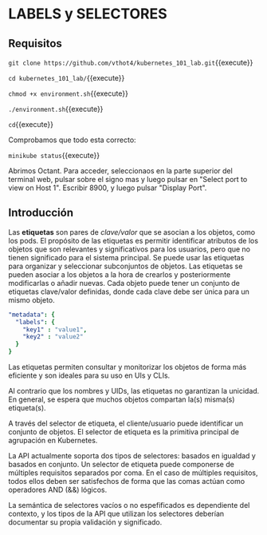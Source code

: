 # LABELS y SELECTORES



## Requisitos

`git clone https://github.com/vthot4/kubernetes_101_lab.git`{{execute}}

`cd kubernetes_101_lab/`{{execute}}

`chmod +x environment.sh`{{execute}}

`./environment.sh`{{execute}}

`cd`{{execute}}

Comprobamos que todo esta correcto:

`minikube status`{{execute}}


Abrimos Octant. Para acceder, seleccionaos en la parte superior del terminal web, pulsar sobre el signo mas y luego pulsar en "Select port to view on Host 1". Escribir 8900, y luego pulsar "Display Port".



## Introducción

Las **etiquetas** son pares de *clave/valor* que se asocian a los objetos, como los pods. El propósito de las etiquetas es permitir identificar atributos de los objetos que son relevantes y significativos para los usuarios, pero que no tienen significado para el sistema principal. Se puede usar las etiquetas para organizar y seleccionar subconjuntos de objetos. Las etiquetas se pueden asociar a los objetos a la hora de crearlos y posteriormente modificarlas o añadir nuevas. Cada objeto puede tener un conjunto de etiquetas clave/valor definidas, donde cada clave debe ser única para un mismo objeto.

```yaml
"metadata": {
  "labels": {
    "key1" : "value1",
    "key2" : "value2"
  }
}
```

Las etiquetas permiten consultar y monitorizar los objetos de forma más eficiente y son ideales para su uso en UIs y CLIs.

Al contrario que los nombres y UIDs, las etiquetas no garantizan la unicidad. En general, se espera que muchos objetos compartan la(s) misma(s) etiqueta(s).

A través del selector de etiqueta, el cliente/usuario puede identificar un conjunto de objetos. El selector de etiqueta es la primitiva principal de agrupación en Kubernetes.

La API actualmente soporta dos tipos de selectores: basados en igualdad y basados en conjunto. Un selector de etiqueta puede componerse de múltiples requisitos separados por coma. En el caso de múltiples requisitos, todos ellos deben ser satisfechos de forma que las comas actúan como operadores AND (&&) lógicos.

La semántica de selectores vacíos o no espefificados es dependiente del contexto, y los tipos de la API que utilizan los selectores deberían documentar su propia validación y significado.


